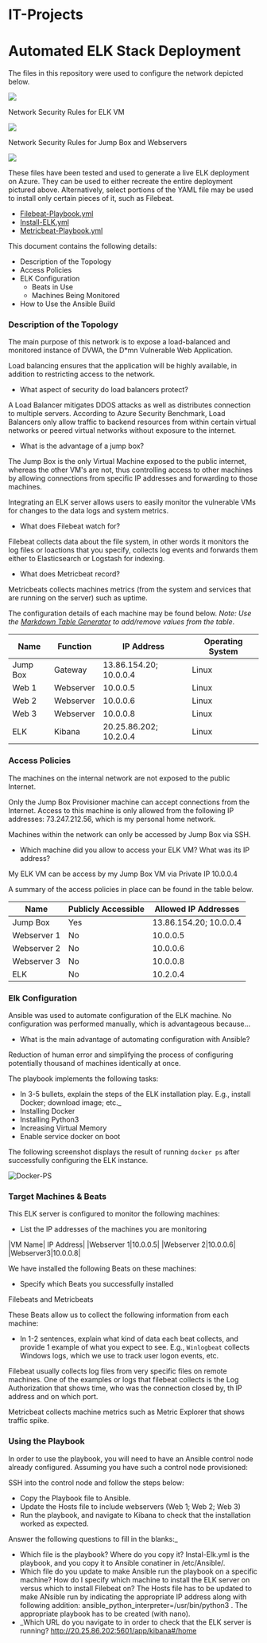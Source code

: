 # IT-Projects
# Automated ELK Stack Deployment

The files in this repository were used to configure the network depicted below.

![](Diagrams/ELK-Stack-Project.drawio.png)

Network Security Rules for ELK VM

![](Diagrams/ELK%20NSG-Rules.PNG)

Network Security Rules for Jump Box and Webservers

![](Diagrams/RedTeam%20NSG-Rules.PNG)

These files have been tested and used to generate a live ELK deployment on Azure. They can be used to either recreate the entire deployment pictured above. Alternatively, select portions of the YAML file may be used to install only certain pieces of it, such as Filebeat.

  - [Filebeat-Playbook.yml](https://github.com/Ilhan83/IT-Projects/blob/main/Ansible/Filebeat-playbook.yml)
  - [Install-ELK.yml](https://github.com/Ilhan83/IT-Projects/blob/main/Ansible/Install-Elk.yml)
  - [Metricbeat-Playbook.yml](https://github.com/Ilhan83/IT-Projects/blob/main/Ansible/Metricbeat-Playbook.yml)

This document contains the following details:
- Description of the Topology
- Access Policies
- ELK Configuration
  - Beats in Use
  - Machines Being Monitored
- How to Use the Ansible Build


### Description of the Topology

The main purpose of this network is to expose a load-balanced and monitored instance of DVWA, the D*mn Vulnerable Web Application.

Load balancing ensures that the application will be highly available, in addition to restricting access to the network.
- What aspect of security do load balancers protect? 
 
 A Load Balancer mitigates DDOS attacks as well as distributes connection to multiple servers. According to Azure Security Benchmark, Load Balancers only allow traffic to backend resources from within certain virtual networks or peered virtual networks without exposure to the internet.
 
 - What is the advantage of a jump box?
 
 The Jump Box is the only Virtual Machine exposed to the public internet, whereas the other VM's are not, thus controlling access to other machines by allowing connections from specific IP addresses and forwarding to those machines.

Integrating an ELK server allows users to easily monitor the vulnerable VMs for changes to the data logs and system metrics.
- What does Filebeat watch for?

Filebeat collects data about the file system, in other words it monitors the log files or loactions that you specify, collects log events and forwards them either to Elasticsearch or Logstash for indexing.
- What does Metricbeat record?

Metricbeats collects machines metrics (from the system and services that are running on the server) such as uptime.

The configuration details of each machine may be found below.
_Note: Use the [Markdown Table Generator](http://www.tablesgenerator.com/markdown_tables) to add/remove values from the table_.

| Name     | Function | IP Address | Operating System |
|----------|----------|------------|------------------|
| Jump Box | Gateway  |13.86.154.20; 10.0.0.4 | Linux  |
| Web 1    | Webserver|10.0.0.5      |         Linux   |
| Web 2     |Webserver|  10.0.0.6  |            Linux  |
| Web 3    |Webserver|10.0.0.8|Linux|
| ELK      |Kibana    | 20.25.86.202; 10.2.0.4 |Linux|

### Access Policies

The machines on the internal network are not exposed to the public Internet. 

Only the Jump Box Provisioner machine can accept connections from the Internet. Access to this machine is only allowed from the following IP addresses:
 73.247.212.56, which is my personal home network.

Machines within the network can only be accessed by Jump Box via SSH.
- Which machine did you allow to access your ELK VM? What was its IP address?

My ELK VM can be access by my Jump Box VM via Private IP 10.0.0.4

A summary of the access policies in place can be found in the table below.

| Name     | Publicly Accessible | Allowed IP Addresses |
|----------|---------------------|----------------------|
| Jump Box | Yes           | 13.86.154.20; 10.0.0.4    |
|  Webserver 1 | No             |10.0.0.5                      |
|  Webserver 2 | No        |10.0.0.6              
|Webserver 3|No|10.0.0.8|
|ELK|No|10.2.0.4|

### Elk Configuration

Ansible was used to automate configuration of the ELK machine. No configuration was performed manually, which is advantageous because...
- What is the main advantage of automating configuration with Ansible?

Reduction of human error and simplifying the process of configuring potentially thousand of machines identically at once.

The playbook implements the following tasks:
- In 3-5 bullets, explain the steps of the ELK installation play. E.g., install Docker; download image; etc._
- Installing Docker
- Installing Python3
- Increasing Virtual Memory
- Enable service docker on boot

The following screenshot displays the result of running `docker ps` after successfully configuring the ELK instance.

![Docker-PS](https://github.com/Ilhan83/IT-Projects/blob/main/Diagrams/Docker-PS.PNG)

### Target Machines & Beats
This ELK server is configured to monitor the following machines:
- List the IP addresses of the machines you are monitoring

|VM Name| IP Address|
|Webserver 1|10.0.0.5|
|Webserver 2|10.0.0.6|
|Webserver3|10.0.0.8|

We have installed the following Beats on these machines:
- Specify which Beats you successfully installed

Filebeats and Metricbeats

These Beats allow us to collect the following information from each machine:
- In 1-2 sentences, explain what kind of data each beat collects, and provide 1 example of what you expect to see. E.g., `Winlogbeat` collects Windows logs, which we use to track user logon events, etc.

Filebeat usually collects log files from very specific files on remote machines. One of the examples or logs that filebeat collects is the Log Authorization that shows time, who was the connection closed by, th IP address and on which port.

Metricbeat collects machine metrics such as Metric Explorer that shows traffic spike.

### Using the Playbook
In order to use the playbook, you will need to have an Ansible control node already configured. Assuming you have such a control node provisioned: 

SSH into the control node and follow the steps below:
- Copy the Playbook file to Ansible.
- Update the Hosts file to include webservers (Web 1; Web 2; Web 3)
- Run the playbook, and navigate to Kibana to check that the installation worked as expected.

Answer the following questions to fill in the blanks:_
- Which file is the playbook? Where do you copy it? 
Instal-Elk.yml is the playbook, and you copy it to Ansible conatiner in /etc/Ansible/.
- Which file do you update to make Ansible run the playbook on a specific machine? How do I specify which machine to install the ELK server on versus which to install Filebeat on? 
The Hosts file has to be updated  to make ANsible run by indicating the appropriate IP address along with following addition: ansible_python_interpreter=/usr/bin/python3 . The appropriate playbook has to be created (with nano).
- _Which URL do you navigate to in order to check that the ELK server is running?
 http://20.25.86.202:5601/app/kibana#/home


